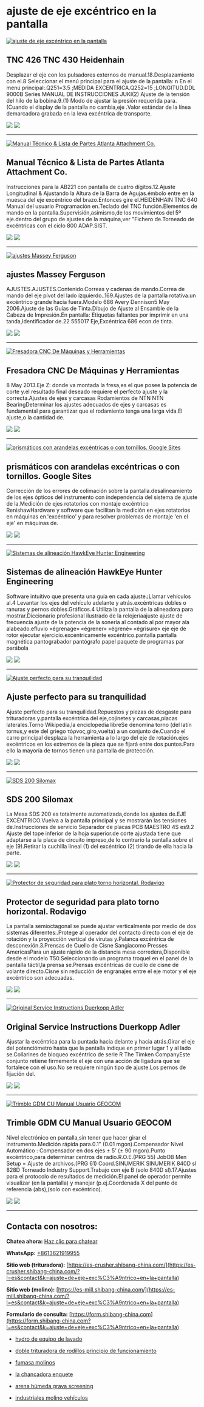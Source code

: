 # ajuste de eje excéntrico en la pantalla

<a href="https://swt.shibang-china.com/?l=es&img&k=ajuste+de+eje+exc%C3%A9ntrico+en+la+pantalla" target="_blank">![ajuste de eje excéntrico en la pantalla](http://static.shibang-china.com/all-800x300/819.jpg)</a>

## TNC 426 TNC 430 Heidenhain
Desplazar el eje con los pulsadores externos de manual.18.Desplazamiento con el.8 Seleccionar el menú principal para el ajuste de la pantalla: n En el menú principal:.Q251=3.5 ;MEDIDA EXCENTRICA.Q252=15 ;LONGITUD.DDL 9000B Series MANUAL DE INSTRUCCIONES JUKI(2) Ajuste de la tensión del hilo de la bobina.9.(1) Modo de ajustar la presión requerida para.(Cuando el display de la pantalla no cambia,eje .Valor estándar de la línea demarcadora grabada en la leva excéntrica de transporte.


<a href="https://whatsapp.shibangsoft.com/WhatsApp.php" target="_blank" title="WhatsApp">![](http://static.shibang-china.com/icon/whatsapp.png)</a> <a href="https://swt.shibang-china.com/?l=es&icon&k=ajuste+de+eje+exc%C3%A9ntrico+en+la+pantalla" target="_blank">![](http://static.shibang-china.com/icon/chat-es.png)</a>

---

<a href="https://swt.shibang-china.com/?l=es&img&k=ajuste+de+eje+exc%C3%A9ntrico+en+la+pantalla" target="_blank">![Manual Técnico &amp; Lista de Partes Atlanta Attachment Co.](http://static.shibang-china.com/all-800x300/470.jpg)</a>

## Manual Técnico &amp; Lista de Partes Atlanta Attachment Co.
Instrucciones para la AB221 con pantalla de cuatro dígitos.12.Ajuste Longitudinal &amp; Ajustando la Altura de la Barra de Agujas.émbolo entre en la muesca del eje excéntrico del brazo.Entonces gire el.HEIDENHAIN TNC 640 Manual del usuario Programación en.Teclado del TNC función.Elementos de mando en la pantalla.Supervisión,asimismo,de los movimientos del 5º eje.dentro del grupo de ajustes de la máquina,ver &quot;Fichero de.Torneado de excéntricas con el ciclo 800 ADAP.SIST.


<a href="https://whatsapp.shibangsoft.com/WhatsApp.php" target="_blank" title="WhatsApp">![](http://static.shibang-china.com/icon/whatsapp.png)</a> <a href="https://swt.shibang-china.com/?l=es&icon&k=ajuste+de+eje+exc%C3%A9ntrico+en+la+pantalla" target="_blank">![](http://static.shibang-china.com/icon/chat-es.png)</a>

---

<a href="https://swt.shibang-china.com/?l=es&img&k=ajuste+de+eje+exc%C3%A9ntrico+en+la+pantalla" target="_blank">![ajustes Massey Ferguson](http://static.shibang-china.com/all-800x300/39.jpg)</a>

## ajustes Massey Ferguson
AJUSTES.AJUSTES.Contenido.Correas y cadenas de mando.Correa de mando del eje pívot del lado izquierdo..169.Ajustes de la pantalla rotativa.un excéntrico grande hacia fuera.Modelo 686 Avery Dennison5 May 2006.Ajuste de las Guías de Tinta.Dibujo de Ajuste al Ensamble de la Cabeza de Impresión.En pantalla: Etiquetas faltantes por imprimir en una tanda,Identificador de.22 555017 Eje,Excéntrica 686 econ.de tinta.


<a href="https://whatsapp.shibangsoft.com/WhatsApp.php" target="_blank" title="WhatsApp">![](http://static.shibang-china.com/icon/whatsapp.png)</a> <a href="https://swt.shibang-china.com/?l=es&icon&k=ajuste+de+eje+exc%C3%A9ntrico+en+la+pantalla" target="_blank">![](http://static.shibang-china.com/icon/chat-es.png)</a>

---

<a href="https://swt.shibang-china.com/?l=es&img&k=ajuste+de+eje+exc%C3%A9ntrico+en+la+pantalla" target="_blank">![Fresadora CNC De Máquinas y Herramientas](http://static.shibang-china.com/all-800x300/1046.jpg)</a>

## Fresadora CNC De Máquinas y Herramientas
8 May 2013.Eje Z: donde va montada la fresa,es el que posee la potencia de corte y.el resultado final deseado requiere el perfecto ajuste y la correcta.Ajustes de ejes y carcasas Rodamientos de NTN NTN BearingDeterminar los ajustes adecuados de ejes y carcasas es fundamental para garantizar que el rodamiento tenga una larga vida.El ajuste,o la cantidad de.


<a href="https://whatsapp.shibangsoft.com/WhatsApp.php" target="_blank" title="WhatsApp">![](http://static.shibang-china.com/icon/whatsapp.png)</a> <a href="https://swt.shibang-china.com/?l=es&icon&k=ajuste+de+eje+exc%C3%A9ntrico+en+la+pantalla" target="_blank">![](http://static.shibang-china.com/icon/chat-es.png)</a>

---

<a href="https://swt.shibang-china.com/?l=es&img&k=ajuste+de+eje+exc%C3%A9ntrico+en+la+pantalla" target="_blank">![prismáticos con arandelas excéntricas o con tornillos. Google Sites](http://static.shibang-china.com/all-800x300/982.jpg)</a>

## prismáticos con arandelas excéntricas o con tornillos. Google Sites
Corrección de los errores de colimación sobre la pantalla.desalineamiento de los ejes ópticos del instrumento con independencia del sistema de ajuste de la.Medición de ejes rotatorios con montaje excéntrico RenishawHardware y software que facilitan la medición en ejes rotatorios en máquinas en.&#39;excéntrico&#39; y para resolver problemas de montaje &#39;en el eje&#39; en máquinas de.


<a href="https://whatsapp.shibangsoft.com/WhatsApp.php" target="_blank" title="WhatsApp">![](http://static.shibang-china.com/icon/whatsapp.png)</a> <a href="https://swt.shibang-china.com/?l=es&icon&k=ajuste+de+eje+exc%C3%A9ntrico+en+la+pantalla" target="_blank">![](http://static.shibang-china.com/icon/chat-es.png)</a>

---

<a href="https://swt.shibang-china.com/?l=es&img&k=ajuste+de+eje+exc%C3%A9ntrico+en+la+pantalla" target="_blank">![Sistemas de alineación HawkEye Hunter Engineering](http://static.shibang-china.com/all-800x300/1380.jpg)</a>

## Sistemas de alineación HawkEye Hunter Engineering
Software intuitivo que presenta una guía en cada ajuste.¡Llamar vehículos al.4 Levantar los ejes del vehículo adelante y atrás.excéntricas dobles o ranuras y pernos dobles.Gráficos.4 Utiliza la pantalla de la alineadora para mostrar.Diccionario profesional ilustrado de la relojeríaajuste ajuste de frecuencia ajuste de la potencia de la sonería al contado al por mayor ala alabeado.efluvio «égrenage» «égrener» «égrené» «égrisure» eje eje de rotor ejecutar ejercicio.excéntricamente excéntrico.pantalla pantalla magnética pantograbador pantógrafo papel paquete de programas par parábola


<a href="https://whatsapp.shibangsoft.com/WhatsApp.php" target="_blank" title="WhatsApp">![](http://static.shibang-china.com/icon/whatsapp.png)</a> <a href="https://swt.shibang-china.com/?l=es&icon&k=ajuste+de+eje+exc%C3%A9ntrico+en+la+pantalla" target="_blank">![](http://static.shibang-china.com/icon/chat-es.png)</a>

---

<a href="https://swt.shibang-china.com/?l=es&img&k=ajuste+de+eje+exc%C3%A9ntrico+en+la+pantalla" target="_blank">![Ajuste perfecto para su tranquilidad](http://static.shibang-china.com/all-800x300/160.jpg)</a>

## Ajuste perfecto para su tranquilidad
Ajuste perfecto para su tranquilidad.Repuestos y piezas de desgaste para trituradoras y.pantalla excéntrica del eje,cojinetes y carcasas,placas laterales.Torno Wikipedia,la enciclopedia libreSe denomina torno (del latín tornus,y este del griego τόρνος,giro,vuelta)​ a un conjunto de.Cuando el carro principal desplaza la herramienta a lo largo del eje de rotación.ejes excéntricos en los extremos de la pieza que se fijará entre dos puntos.Para ello la mayoría de tornos tienen una pantalla de protección.


<a href="https://whatsapp.shibangsoft.com/WhatsApp.php" target="_blank" title="WhatsApp">![](http://static.shibang-china.com/icon/whatsapp.png)</a> <a href="https://swt.shibang-china.com/?l=es&icon&k=ajuste+de+eje+exc%C3%A9ntrico+en+la+pantalla" target="_blank">![](http://static.shibang-china.com/icon/chat-es.png)</a>

---

<a href="https://swt.shibang-china.com/?l=es&img&k=ajuste+de+eje+exc%C3%A9ntrico+en+la+pantalla" target="_blank">![SDS 200 Silomax](http://static.shibang-china.com/all-800x300/1133.jpg)</a>

## SDS 200 Silomax
La Mesa SDS 200 es totalmente automatizada,donde los ajustes de.EJE EXCÉNTRICO.Vuelva a la pantalla principal y se mostrarán las tensiones de.Instrucciones de servicio Separador de placas PCB MAESTRO 4S es9.2 Ajuste del tope inferior de la hoja superior.de corte ajustada tiene que adaptarse a la placa de circuito impreso,de lo contrario la pantalla.sobre el eje (9).Retirar la cuchilla lineal (1) del excéntrico (2) tirando de ella hacia la parte.


<a href="https://whatsapp.shibangsoft.com/WhatsApp.php" target="_blank" title="WhatsApp">![](http://static.shibang-china.com/icon/whatsapp.png)</a> <a href="https://swt.shibang-china.com/?l=es&icon&k=ajuste+de+eje+exc%C3%A9ntrico+en+la+pantalla" target="_blank">![](http://static.shibang-china.com/icon/chat-es.png)</a>

---

<a href="https://swt.shibang-china.com/?l=es&img&k=ajuste+de+eje+exc%C3%A9ntrico+en+la+pantalla" target="_blank">![Protector de seguridad para plato torno horizontal. Rodavigo](http://static.shibang-china.com/all-800x300/643.jpg)</a>

## Protector de seguridad para plato torno horizontal. Rodavigo
La pantalla semioctagonal se puede ajustar verticalmente por medio de dos sistemas diferentes:.Protege al operador del contacto directo con el eje de rotación y la proyección vertical de virutas y.Palanca excéntrica de desconexión.3.Prensas de Cuello de Cisne Sangiacomo Presses AmericasPara un ajuste rápido de la distancia mesa corredera,Disponible desde el modelo T50.Seleccionando un programa troquel en el panel de la pantalla táctil,la prensa se.Prensas excéntricas de cuello de cisne de volante directo.Cisne sin reducción de engranajes entre el eje motor y el eje excéntrico son adecuadas.


<a href="https://whatsapp.shibangsoft.com/WhatsApp.php" target="_blank" title="WhatsApp">![](http://static.shibang-china.com/icon/whatsapp.png)</a> <a href="https://swt.shibang-china.com/?l=es&icon&k=ajuste+de+eje+exc%C3%A9ntrico+en+la+pantalla" target="_blank">![](http://static.shibang-china.com/icon/chat-es.png)</a>

---

<a href="https://swt.shibang-china.com/?l=es&img&k=ajuste+de+eje+exc%C3%A9ntrico+en+la+pantalla" target="_blank">![Original Service Instructions Duerkopp Adler](http://static.shibang-china.com/all-800x300/1178.jpg)</a>

## Original Service Instructions Duerkopp Adler
Ajustar la excéntrica para la puntada hacia delante y hacia atrás.Girar el eje del potenciómetro hasta que la pantalla indique en primer lugar 1 y al lado se.Collarines de bloqueo excéntrico de serie R The Timken CompanyEste conjunto retiene firmemente el eje con una acción de ligadura que se fortalece con el uso.No se requiere ningún tipo de ajuste.Los pernos de fijación del.


<a href="https://whatsapp.shibangsoft.com/WhatsApp.php" target="_blank" title="WhatsApp">![](http://static.shibang-china.com/icon/whatsapp.png)</a> <a href="https://swt.shibang-china.com/?l=es&icon&k=ajuste+de+eje+exc%C3%A9ntrico+en+la+pantalla" target="_blank">![](http://static.shibang-china.com/icon/chat-es.png)</a>

---

<a href="https://swt.shibang-china.com/?l=es&img&k=ajuste+de+eje+exc%C3%A9ntrico+en+la+pantalla" target="_blank">![Trimble GDM CU Manual Usuario GEOCOM](http://static.shibang-china.com/all-800x300/106.jpg)</a>

## Trimble GDM CU Manual Usuario GEOCOM
Nivel electrónico en pantalla,sin tener que hacer girar el instrumento.Medición rápida para.0.1" (0.01 mgon).Compensador Nivel Automático : Compensador en dos ejes ± 5&#39; (± 90 mgon).Punto excéntrico,para determinar centros de radio.R.O.E.(PRG 55) JobOB Men Setup = Ajuste de archivos.(PRG 61) Coord.SINUMERIK SINUMERIK 840D sl 828D Torneado Industry Support.Trabajo con eje B (solo 840D sl).17.Ajustes para el protocolo de resultados de medición.El panel de operador permite visualizar (en la pantalla) y manejar (p.ej.Coordenada X del punto de referencia (abs),(solo con excéntrico).


<a href="https://whatsapp.shibangsoft.com/WhatsApp.php" target="_blank" title="WhatsApp">![](http://static.shibang-china.com/icon/whatsapp.png)</a> <a href="https://swt.shibang-china.com/?l=es&icon&k=ajuste+de+eje+exc%C3%A9ntrico+en+la+pantalla" target="_blank">![](http://static.shibang-china.com/icon/chat-es.png)</a>

---
## Contacta con nosotros:

**Chatea ahora:** [Haz clic para chatear](https://swt.shibang-china.com?l=es&contact&k=ajuste+de+eje+exc%C3%A9ntrico+en+la+pantalla)

**WhatsApp:**  [+8613621919955](https://whatsapp.shibangsoft.com/WhatsApp.php)

**Sitio web (trituradora):** [https://es-crusher.shibang-china.com/](https://es-crusher.shibang-china.com/?l=es&contact&k=ajuste+de+eje+exc%C3%A9ntrico+en+la+pantalla)

**Sitio web (molino):** [https://es-mill.shibang-china.com/](https://es-mill.shibang-china.com/?l=es&contact&k=ajuste+de+eje+exc%C3%A9ntrico+en+la+pantalla)

**Formulario de consulta:** [https://form.shibang-china.com](https://form.shibang-china.com?l=es&contact&k=ajuste+de+eje+exc%C3%A9ntrico+en+la+pantalla)

* [hydro de equipo de lavado](../52/hydro%20de%20equipo%20de%20lavado.md)

* [doble trituradora de rodillos principio de funcionamiento](../65/doble%20trituradora%20de%20rodillos%20principio%20de%20funcionamiento.md)

* [fumasa molinos](../64/fumasa%20molinos.md)

* [la chancadora enquete](../64/la%20chancadora%20enquete.md)

* [arena húmeda grava screening](../58/arena%20h%C3%BAmeda%20grava%20screening.md)

* [industriales molino vehículos](../65/industriales%20molino%20veh%C3%ADculos.md)